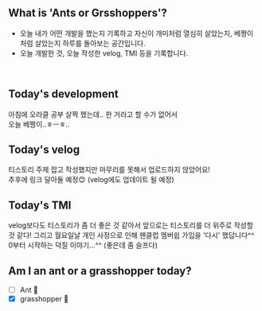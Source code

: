 ## What is 'Ants or Grsshoppers'?
* 오늘 내가 어떤 개발을 했는지 기록하고 자신이 개미처럼 열심히 살았는지, 베짱이처럼 살았는지 하루를 돌아보는 공간입니다.
* 오늘 개발한 것, 오늘 작성한 velog, TMI 등을 기록합니다.
<br>

## Today's development
아침에 오라클 공부 살짝 했는데.. 한 거라고 할 수가 없어서<br>
오늘 베짱이..ㅎㅡㅎ..

## Today's velog
티스토리 주제 잡고 작성했지만 마무리를 못해서 업로드하지 않았어요!
<br> 추후에 링크 달아둘 예정😊 (velog에도 업데이트 될 예정) 

## Today's TMI
velog보다도 티스토리가 좀 더 좋은 것 같아서 앞으로는 티스토리를 더 위주로 작성할 것 같다! 그리고 월요일날 개인 사정으로 인해 팬클럽 멤버쉽 가입을 '다시' 했답니다^^ 0부터 시작하는 덕질 이야기...^^ (좋은데 좀 슬프다) 

## Am I an ant or a grasshopper today?
- [ ] Ant 🐜
- [x] grasshopper 🦗

